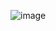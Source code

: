 ![image](https://github.com/sergiobriito/system-design/assets/64617586/085795e4-e8b8-4d61-b603-1e9c83d99c3b)

